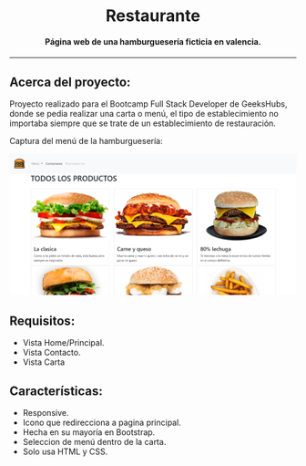<h1 align="center">Restaurante</h1>

<h4 align="center">Página web de una hamburguesería ficticia en valencia.<h4>

---

## Acerca del proyecto:

Proyecto realizado para el Bootcamp Full Stack Developer de GeeksHubs, donde se pedia realizar una carta o menú, el tipo de establecimiento no importaba siempre que se trate de un establecimiento de restauración.


Captura del menú de la hamburguesería:  

  <img src="/img/capturaMenu.png">

## Requisitos:

* Vista Home/Principal.
* Vista Contacto.
* Vista Carta


## Características:

* Responsive.
* Icono que redirecciona a pagina principal.
* Hecha en su mayoría en Bootstrap.
* Seleccion de menú dentro de la carta.
* Solo usa HTML y CSS.